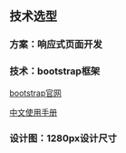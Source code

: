 ## 技术选型

### 方案：响应式页面开发

### 技术：bootstrap框架

[bootstrap官网](https://www.bootcss.com/)

[中文使用手册](https://v3.bootcss.com/)

### 设计图：1280px设计尺寸

 

